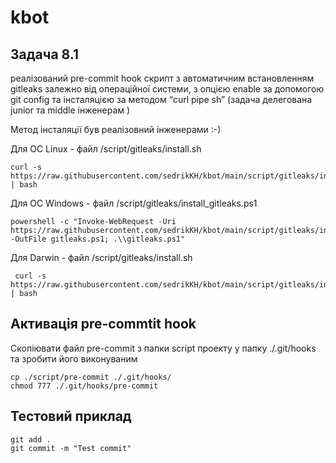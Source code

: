 # kbot

## Задача 8.1

реалізований pre-commit hook скрипт з автоматичним встановленням gitleaks залежно від операційної системи, з опцією enable за допомогою git config та інсталяцією за методом “curl pipe sh” (задача делегована junior та middle інженерам )

Метод інсталяції був реалізовний інженерами :-)

Для ОС Linux - файл /script/gitleaks/install.sh 
 
```
curl -s https://raw.githubusercontent.com/sedrikKH/kbot/main/script/gitleaks/install.sh | bash
```
 


Для ОС Windows - файл /script/gitleaks/install_gitleaks.ps1

```
powershell -c "Invoke-WebRequest -Uri https://raw.githubusercontent.com/sedrikKH/kbot/main/script/gitleaks/install_gitleaks.ps1 -OutFile gitleaks.ps1; .\\gitleaks.ps1"
```

Для Darwin - файл /script/gitleaks/install.sh 
 
```
 curl -s https://raw.githubusercontent.com/sedrikKH/kbot/main/script/gitleaks/install.sh | bash

```

## Активація pre-commtit hook

Скопіювати файл pre-commit з папки script проекту у папку ./.git/hooks та зробити його виконуваним

```
cp ./script/pre-commit ./.git/hooks/
chmod 777 ./.git/hooks/pre-commit
```

## Тестовий приклад

```
git add .
git commit -m "Test commit"
```











<!-- ![alt text](/img/kbot%20workflow-Page-2.drawio.png) -->

<!-- ## TELE_TOKEN

``` 
    read -s TELE_TOKEN 
    echo $TELE_TOKEN
    export TELE_TOKEN
```
## Add tags

```
git tag -a {тег} -m {комент}
```

## Build

Example:
``` 
    go build -ldflags "-X="hgithub.com/sedrikKH/prometheus_kbot/cmd.appVersion=v1.0.2 
```


## Start

```
./prometheus_kbot start

```
 -->

